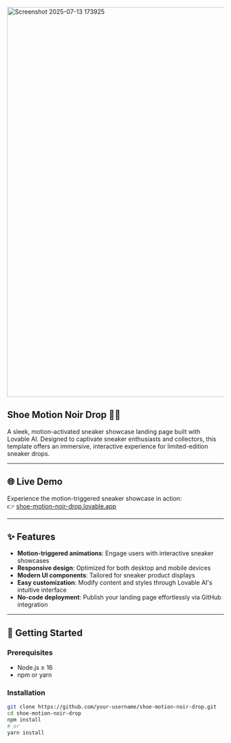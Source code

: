 <img width="1902" height="904" alt="Screenshot 2025-07-13 173925" src="https://github.com/user-attachments/assets/628ee27a-9296-4cd5-867c-c9d96d1926a8" />

## Shoe Motion Noir Drop 👟✨

A sleek, motion-activated sneaker showcase landing page built with Lovable AI. Designed to captivate sneaker enthusiasts and collectors, this template offers an immersive, interactive experience for limited-edition sneaker drops.

---

## 🌐 Live Demo

Experience the motion-triggered sneaker showcase in action:  
👉 [shoe-motion-noir-drop.lovable.app](https://shoe-motion-noir-drop.lovable.app/)

---

## ✨ Features

- **Motion-triggered animations**: Engage users with interactive sneaker showcases
- **Responsive design**: Optimized for both desktop and mobile devices
- **Modern UI components**: Tailored for sneaker product displays
- **Easy customization**: Modify content and styles through Lovable AI's intuitive interface
- **No-code deployment**: Publish your landing page effortlessly via GitHub integration

---

## 🚀 Getting Started

### Prerequisites

- Node.js ≥ 16
- npm or yarn

### Installation

```bash
git clone https://github.com/your-username/shoe-motion-noir-drop.git
cd shoe-motion-noir-drop
npm install
# or
yarn install
